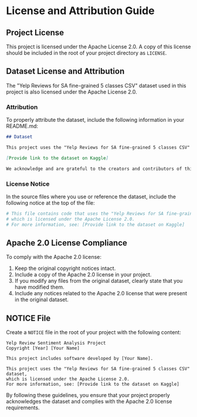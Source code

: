 # License and Attribution Guide

## Project License

This project is licensed under the Apache License 2.0. A copy of this license should be included in the root of your project directory as `LICENSE`.

## Dataset License and Attribution

The "Yelp Reviews for SA fine-grained 5 classes CSV" dataset used in this project is also licensed under the Apache License 2.0. 

### Attribution

To properly attribute the dataset, include the following information in your README.md:

```markdown
## Dataset

This project uses the "Yelp Reviews for SA fine-grained 5 classes CSV" dataset, which is licensed under the Apache License 2.0. The dataset can be obtained from:

[Provide link to the dataset on Kaggle]

We acknowledge and are grateful to the creators and contributors of this dataset for making it available for use.
```

### License Notice

In the source files where you use or reference the dataset, include the following notice at the top of the file:

```python
# This file contains code that uses the "Yelp Reviews for SA fine-grained 5 classes CSV" dataset,
# which is licensed under the Apache License 2.0. 
# For more information, see: [Provide link to the dataset on Kaggle]
```

## Apache 2.0 License Compliance

To comply with the Apache 2.0 license:

1. Keep the original copyright notices intact.
2. Include a copy of the Apache 2.0 license in your project.
3. If you modify any files from the original dataset, clearly state that you have modified them.
4. Include any notices related to the Apache 2.0 license that were present in the original dataset.

## NOTICE File

Create a `NOTICE` file in the root of your project with the following content:

```
Yelp Review Sentiment Analysis Project
Copyright [Year] [Your Name]

This project includes software developed by [Your Name].

This project uses the "Yelp Reviews for SA fine-grained 5 classes CSV" dataset,
which is licensed under the Apache License 2.0. 
For more information, see: [Provide link to the dataset on Kaggle]
```

By following these guidelines, you ensure that your project properly acknowledges the dataset and complies with the Apache 2.0 license requirements.
